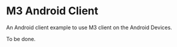 # M3 Android Client

An Android client example to use M3 client on the Android Devices.

To be done.
